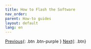 ```yaml
---
title: How to Flash the Software
nav_order: 
parent: How-to guides
layout: default
lang: en
---
```






[Previous]({{site.url}}/how-tos){: .btn .btn-purple }
[Next]({{site.url}}/how-tos){: .btn}